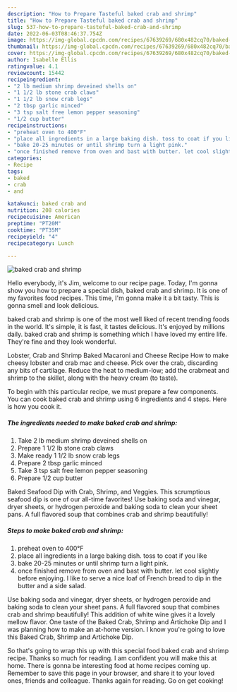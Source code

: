 ```yaml
---
description: "How to Prepare Tasteful baked crab and shrimp"
title: "How to Prepare Tasteful baked crab and shrimp"
slug: 537-how-to-prepare-tasteful-baked-crab-and-shrimp
date: 2022-06-03T08:46:37.754Z
image: https://img-global.cpcdn.com/recipes/67639269/680x482cq70/baked-crab-and-shrimp-recipe-main-photo.jpg
thumbnail: https://img-global.cpcdn.com/recipes/67639269/680x482cq70/baked-crab-and-shrimp-recipe-main-photo.jpg
cover: https://img-global.cpcdn.com/recipes/67639269/680x482cq70/baked-crab-and-shrimp-recipe-main-photo.jpg
author: Isabelle Ellis
ratingvalue: 4.1
reviewcount: 15442
recipeingredient:
- "2 lb medium shrimp deveined shells on"
- "1 1/2 lb stone crab claws"
- "1 1/2 lb snow crab legs"
- "2 tbsp garlic minced"
- "3 tsp salt free lemon pepper seasoning"
- "1/2 cup butter"
recipeinstructions:
- "preheat oven to 400°F"
- "place all ingredients in a large baking dish. toss to coat if you like"
- "bake 20-25 minutes or until shrimp turn a light pink."
- "once finished remove from oven and bast with butter. let cool slightly before enjoying. I like to serve a nice loaf of French bread to dip in the butter and a side salad."
categories:
- Recipe
tags:
- baked
- crab
- and

katakunci: baked crab and 
nutrition: 208 calories
recipecuisine: American
preptime: "PT20M"
cooktime: "PT35M"
recipeyield: "4"
recipecategory: Lunch

---
```



![baked crab and shrimp](https://img-global.cpcdn.com/recipes/67639269/680x482cq70/baked-crab-and-shrimp-recipe-main-photo.jpg)

Hello everybody, it's Jim, welcome to our recipe page. Today, I'm gonna show you how to prepare a special dish, baked crab and shrimp. It is one of my favorites food recipes. This time, I'm gonna make it a bit tasty. This is gonna smell and look delicious.

baked crab and shrimp is one of the most well liked of recent trending foods in the world. It's simple, it is fast, it tastes delicious. It's enjoyed by millions daily. baked crab and shrimp is something which I have loved my entire life. They're fine and they look wonderful.

Lobster, Crab and Shrimp Baked Macaroni and Cheese Recipe How to make cheesy lobster and crab mac and cheese. Pick over the crab, discarding any bits of cartilage. Reduce the heat to medium-low; add the crabmeat and shrimp to the skillet, along with the heavy cream (to taste).


To begin with this particular recipe, we must prepare a few components. You can cook baked crab and shrimp using 6 ingredients and 4 steps. Here is how you cook it.

<!--inarticleads1-->

##### The ingredients needed to make baked crab and shrimp:

1. Take 2 lb medium shrimp deveined shells on
1. Prepare 1 1/2 lb stone crab claws
1. Make ready 1 1/2 lb snow crab legs
1. Prepare 2 tbsp garlic minced
1. Take 3 tsp salt free lemon pepper seasoning
1. Prepare 1/2 cup butter


Baked Seafood Dip with Crab, Shrimp, and Veggies. This scrumptious seafood dip is one of our all-time favorites! Use baking soda and vinegar, dryer sheets, or hydrogen peroxide and baking soda to clean your sheet pans. A full flavored soup that combines crab and shrimp beautifully! 

<!--inarticleads2-->

##### Steps to make baked crab and shrimp:

1. preheat oven to 400°F
1. place all ingredients in a large baking dish. toss to coat if you like
1. bake 20-25 minutes or until shrimp turn a light pink.
1. once finished remove from oven and bast with butter. let cool slightly before enjoying. I like to serve a nice loaf of French bread to dip in the butter and a side salad.


Use baking soda and vinegar, dryer sheets, or hydrogen peroxide and baking soda to clean your sheet pans. A full flavored soup that combines crab and shrimp beautifully! This addition of white wine gives it a lovely mellow flavor. One taste of the Baked Crab, Shrimp and Artichoke Dip and I was planning how to make an at-home version. I know you&#39;re going to love this Baked Crab, Shrimp and Artichoke Dip. 

So that's going to wrap this up with this special food baked crab and shrimp recipe. Thanks so much for reading. I am confident you will make this at home. There is gonna be interesting food at home recipes coming up. Remember to save this page in your browser, and share it to your loved ones, friends and colleague. Thanks again for reading. Go on get cooking!
